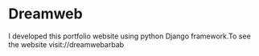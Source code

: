# Dreamweb
I developed this portfolio website using python Django framework.To see the website visit://dreamwebarbab
